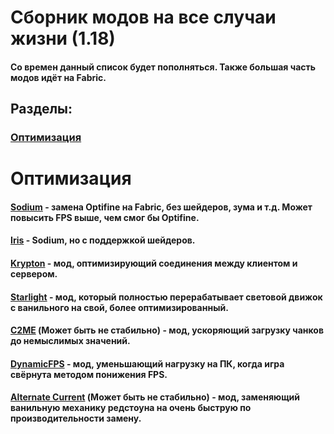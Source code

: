 [optimization]:https://github.com/bottleofench/my-mods-bestiary#оптимизация-1
[starlight]:https://github.com/PaperMC/Starlight
[krypton]:https://github.com/astei/krypton
[alternate-current]:https://modrinth.com/mod/alternate-current
[c2me]:https://modrinth.com/mod/c2me-fabric
[dynamic-fps]:https://modrinth.com/mod/dynamic-fps
[sodium]:https://modrinth.com/mod/sodium
[iris]:https://modrinth.com/mod/iris

# Сборник модов на все случаи жизни (1.18)

#### Со времен данный список будет пополняться. Также большая часть модов идёт на Fabric.

## Разделы:

### [Оптимизация][optimization]

# Оптимизация

#### [Sodium][sodium] - замена Optifine на Fabric, без шейдеров, зума и т.д. Может повысить FPS выше, чем смог бы Optifine.
#### [Iris][iris] - Sodium, но с поддержкой шейдеров.
#### [Krypton][krypton] - мод, оптимизирующий соединения между клиентом и сервером.
#### [Starlight][starlight] - мод, который полностью перерабатывает световой движок с ванильного на свой, более оптимизированный.
#### [C2ME][c2me] (Может быть не стабильно) - мод, ускоряющий загрузку чанков до немыслимых значений.
#### [DynamicFPS][dynamic-fps] - мод, уменьшающий нагрузку на ПК, когда игра свёрнута методом понижения FPS.
#### [Alternate Current][alternate-current] (Может быть не стабильно)  - мод, заменяющий ванильную механику редстоуна на очень быструю по производительности замену.
